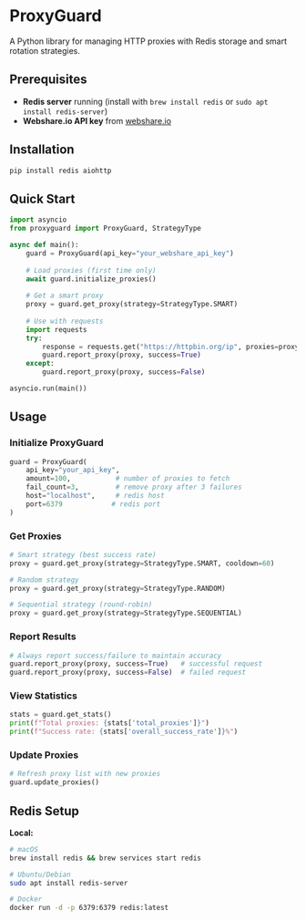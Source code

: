 # ProxyGuard

A Python library for managing HTTP proxies with Redis storage and smart rotation strategies.

## Prerequisites

- **Redis server** running (install with `brew install redis` or `sudo apt install redis-server`)
- **Webshare.io API key** from [webshare.io](https://webshare.io)

## Installation

```bash
pip install redis aiohttp
```

## Quick Start

```python
import asyncio
from proxyguard import ProxyGuard, StrategyType

async def main():
    guard = ProxyGuard(api_key="your_webshare_api_key")
    
    # Load proxies (first time only)
    await guard.initialize_proxies()
    
    # Get a smart proxy
    proxy = guard.get_proxy(strategy=StrategyType.SMART)
    
    # Use with requests
    import requests
    try:
        response = requests.get("https://httpbin.org/ip", proxies=proxy)
        guard.report_proxy(proxy, success=True)
    except:
        guard.report_proxy(proxy, success=False)

asyncio.run(main())
```

## Usage

### Initialize ProxyGuard
```python
guard = ProxyGuard(
    api_key="your_api_key",
    amount=100,           # number of proxies to fetch
    fail_count=3,         # remove proxy after 3 failures
    host="localhost",     # redis host
    port=6379            # redis port
)
```

### Get Proxies
```python
# Smart strategy (best success rate)
proxy = guard.get_proxy(strategy=StrategyType.SMART, cooldown=60)

# Random strategy
proxy = guard.get_proxy(strategy=StrategyType.RANDOM)

# Sequential strategy (round-robin)
proxy = guard.get_proxy(strategy=StrategyType.SEQUENTIAL)
```

### Report Results
```python
# Always report success/failure to maintain accuracy
guard.report_proxy(proxy, success=True)   # successful request
guard.report_proxy(proxy, success=False)  # failed request
```

### View Statistics
```python
stats = guard.get_stats()
print(f"Total proxies: {stats['total_proxies']}")
print(f"Success rate: {stats['overall_success_rate']}%")
```

### Update Proxies
```python
# Refresh proxy list with new proxies
guard.update_proxies()
```

## Redis Setup

**Local:**
```bash
# macOS
brew install redis && brew services start redis

# Ubuntu/Debian  
sudo apt install redis-server

# Docker
docker run -d -p 6379:6379 redis:latest
```